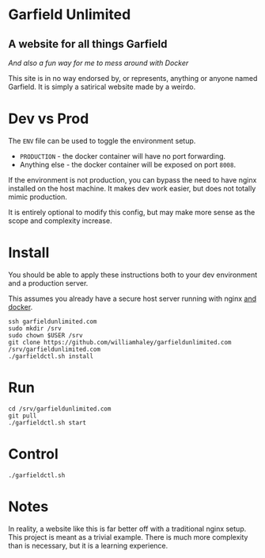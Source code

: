 # Garfield Unlimited

## A website for all things Garfield

*And also a fun way for me to mess around with Docker*

This site is in no way endorsed by, or represents, anything or anyone named Garfield. It is simply a satirical website made by a weirdo.

# Dev vs Prod

The `ENV` file can be used to toggle the environment setup.

* `PRODUCTION` - the docker container will have no port forwarding.
* Anything else - the docker container will be exposed on port `8008`.

If the environment is not production, you can bypass the need to have nginx installed on the host machine. It makes dev work easier, but does not totally mimic production.

It is entirely optional to modify this config, but may make more sense as the scope and complexity increase.

# Install

You should be able to apply these instructions both to your dev environment and a production server.

This assumes you already have a secure host server running with nginx [and docker](https://docs.docker.com/engine/installation/linux/ubuntulinux/).

```
ssh garfieldunlimited.com
sudo mkdir /srv
sudo chown $USER /srv
git clone https://github.com/williamhaley/garfieldunlimited.com /srv/garfieldunlimited.com
./garfieldctl.sh install
```

# Run

```
cd /srv/garfieldunlimited.com
git pull
./garfieldctl.sh start
```

# Control

```
./garfieldctl.sh
```

# Notes

In reality, a website like this is far better off with a traditional nginx setup. This project is meant as a trivial example. There is much more complexity than is necessary, but it is a learning experience.
